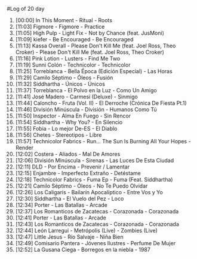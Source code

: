 #Log of 20 day

1. [00:00] In This Moment - Ritual - Roots
1. [11:03] Figmore - Figmore - Practice
1. [11:05] High Pulp - Light Fix - Not by Chance (feat. JusMoni)
1. [11:09] kiefer - Be Encouraged - Be Encouraged
1. [11:13] Kassa Overall - Please Don't Kill Me (feat. Joel Ross, Theo Croker) - Please Don't Kill Me (feat. Joel Ross, Theo Croker)
1. [11:16] Pink Lotion - Lusters - Find Me Two
1. [11:19] Sunni Colón - Technicolor - Technicolor
1. [11:25] Torreblanca - Bella Época (Edición Especial) - Las Horas
1. [11:29] Camilo Séptimo - Óleos - Fusión
1. [11:32] Siddhartha - Únicos - Únicos
1. [11:37] Torreblanca - El Polvo en la Luz - Como Un Amigo
1. [11:41] José Madero - Carmesí (Deluxe) - Sinmigo
1. [11:44] Caloncho - Fruta (Vol. II) - El Derroche (Crónica De Fiesta Pt.1)
1. [11:46] División Minúscula - División - Humanos Como Tú
1. [11:50] Inspector - Alma En Fuego - Sin Rencor
1. [11:54] Siddhartha - Why You? - En Silencio
1. [11:55] Fobia - Lo mejor De-ES - El Diablo
1. [11:56] Chetes - Stereotipos - Libre
1. [11:57] Technicolor Fabrics - Run... The Sun Is Burning All Your Hopes - Render
1. [12:02] Costera - Aliados - Mal De Amores
1. [12:06] División Minúscula - Sirenas - Las Luces De Esta Ciudad
1. [12:11] DLD - Por Encima - Prevenir / Lamentar
1. [12:15] Enjambre - Imperfecto Extraño - Detéstame
1. [12:18] Technicolor Fabrics - Fuma Ep - Fuma (Feat. Siddhartha)
1. [12:21] Camilo Séptimo - Óleos - No Te Puedo Olvidar
1. [12:26] Los Caligaris - Bailarín Apocalíptico - Entre Vos y Yo
1. [12:30] Siddhartha - El Vuelo del Pez - Loco
1. [12:34] Porter - Las Batallas - Arcade
1. [12:37] Los Romanticos de Zacatecas - Corazonada - Corazonada
1. [12:41] Porter - Las Batallas - Arcade
1. [12:43] Los Romanticos de Zacatecas - Corazonada - Corazonada
1. [12:44] León Larregui - Metrópolis (Live) - Zombies (Live)
1. [12:47] Little Jesus - Río Salvaje - Niña Bien
1. [12:49] Comisario Pantera - Jóvenes Ilustres - Perfume De Mujer
1. [12:52] La Gusana Ciega - Borregos en la niebla - 1987
